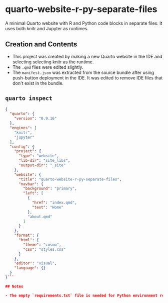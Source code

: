 # quarto-website-r-py-separate-files

A minimal Quarto website with R and Python code blocks in separate files. It uses both knitr and Jupyter as runtimes.

## Creation and Contents

- This project was created by making a new Quarto website in the IDE and selecting selecting knitr as the runtime.
- The `.qmd` files were edited slightly.
- The `manifest.json` was extracted from the source bundle after using push-button deployment in the IDE. It was edited to remove IDE files that don't exist in the bundle.

## `quarto inspect`

```json
{
  "quarto": {
    "version": "0.9.16"
  },
  "engines": [
    "knitr",
    "jupyter"
  ],
  "config": {
    "project": {
      "type": "website",
      "lib-dir": "site_libs",
      "output-dir": "_site"
    },
    "website": {
      "title": "quarto-website-r-py-separate-files",
      "navbar": {
        "background": "primary",
        "left": [
          {
            "href": "index.qmd",
            "text": "Home"
          },
          "about.qmd"
        ]
      }
    },
    "format": {
      "html": {
        "theme": "cosmo",
        "css": "styles.css"
      }
    },
    "editor": "visual",
    "language": {}
  }
}```

## Notes

- The empty `requirements.txt` file is needed for Python environment restoration.
